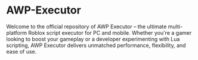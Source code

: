 # AWP-Executor
Welcome to the official repository of AWP Executor – the ultimate multi-platform Roblox script executor for PC and mobile. Whether you're a gamer looking to boost your gameplay or a developer experimenting with Lua scripting, AWP Executor delivers unmatched performance, flexibility, and ease of use.
